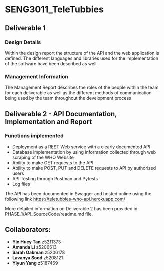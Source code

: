 # SENG3011_TeleTubbies

## Deliverable 1

### Design Details

Within the design report the structure of the API and the web application is defined. The different languages and libraries used for the implementation of the software have been described as well

### Management Information

The Management Report describes the roles of the people within the team for each deliverable as well as the different methods of communication being used by the team throughout the development process

## Deliverable 2 - API	Documentation, Implementation	and	Report	

### Functions implemented
* Deployment as a REST Web service with a clearly documented API
* Database implementation by using information collected through web scraping of the WHO Website
* Ability to make GET requests to the API
* Ability to make POST, PUT and DELETE requests to API by authorized users
* API Testing through Postman and Pytests
* Log files

The API has been documented in Swagger and hosted online using the following link https://teletubbies-who-api.herokuapp.com/

More detailed information on Deliverable 2 has been provided in PHASE_1/API_SourceCode/readme.md file.

## Collaborators:
* **Yin Huey Tan** z5211373
* **Amanda Li** z5206613
* **Sarah Oakman** z5206178
* **Lavanya Sood** z5208121
* **Yiyun Yang** z5187469
